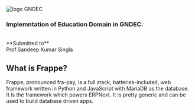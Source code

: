 <!-- .slide: data-background="#000000" -->
![logo GNDEC](https://encrypted-tbn0.gstatic.com/images?q=tbn:ANd9GcRdS_BVyavNfOxWOzZP5HeTACIg5i9mxuuY3eVUZNGKWg&s)
### Implemntation of Education Domain in GNDEC.
<br>
**Submitted to** <br>                        
Prof.Sandeep Kumar Singla              



<!-- .slide: data-background="#000000" -->
## What is Frappe?

Frappe, pronounced fra-pay, is a full stack, batteries-included, web framework written in Python and JavaScript with MariaDB as the database.
It is the framework which powers ERPNext. It is pretty generic and can be used to build database driven apps.